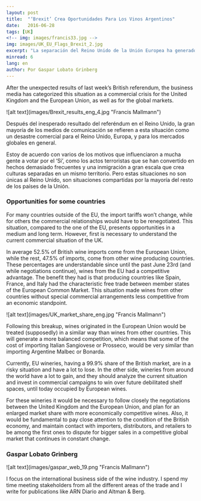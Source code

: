 ```yaml
---
layout: post 
title:  "‘Brexit’ Crea Oportunidades Para Los Vinos Argentinos"
date:   2016-06-28
tags: [UK]
<!-- img: images/francis33.jpg -->
img: images/UK_EU_Flags_Brexit_2.jpg
excerpt: "La separación del Reino Unido de la Unión Europea ha generado un tumulto económico global y dudas en nuestro país. Mientras esta situación afecta a corto plazo las exportaciones, Argentina podría aprovechar esta crisis para crecer en un mediano y largo plazo." 
minread: 6
lang: en
author: Por Gaspar Lobato Grinberg
---
```

<span class="dropcap">A</span>fter the unexpected results of last week’s British referendum, the business media has categorized this situation as a commercial crisis for the United Kingdom and the European Union, as well as for the global markets.

<span class="imgleft"> 
![alt text](images/Brexit_results_eng_4.jpg "Francis Mallmann") 
</span>

Después del inesperado resultado del referéndum en el Reino Unido, la gran mayoría de los medios de comunicación se refieren a esta situación como un desastre comercial para el Reino Unido, Europa, y para los mercados globales en general.

Estoy de acuerdo con varios de los motivos que influenciaron a mucha gente a votar por el ‘Si’, como los actos terroristas que se han convertido en hechos demasiado frecuentes y una inmigración a gran escala que crea culturas separadas en un mismo territorio. Pero estas situaciones no son únicas al Reino Unido, son situaciones compartidas por la mayoría del resto de los países de la Unión.

### Opportunities for some countries

For many countries outside of the EU, the import tariffs won’t change, while for others the commercial relationships would have to be renegotiated. This situation, compared to the one of the EU, presents opportunities in a medium and long term. However, first is necessary to understand the current commercial situation of the UK.

In average 52.5% of British wine imports come from the European Union, while the rest, 47.5% of imports, come from other wine producing countries. These percentages are understandable since until the past June 23rd (and while negotiations continue), wines from the EU had a competitive advantage. The benefit they had is that producing countries like Spain, France, and Italy had the characteristic free trade between member states of the European Common Market. This situation made wines from other countries without special commercial arrangements less competitive from an economic standpoint.

<span class="imgcenterwide"> 
![alt text](images/UK_market_share_eng.jpg "Francis Mallmann") 
</span>

Following this breakup, wines originated in the European Union would be treated (supposedly) in a similar way than wines from other countries. This will generate a more balanced competition, which means that some of the cost of importing Italian Sangiovese or Prosseco, would be very similar than importing Argentine Malbec or Bonarda.

Currently, EU wineries, having a 99.9% share of the British market, are in a risky situation and have a lot to lose. In the other side, wineries from around the world have a lot to gain, and they should analyze the current situation and invest in commercial campaigns to win over future debilitated shelf spaces, until today occupied by European wines.

For these wineries it would be necessary to follow closely the negotiations between the United Kingdom and the European Union, and plan for an enlarged market share with more economically competitive wines. Also, it would be fundamental to pay close attention to the condition of the British economy, and maintain contact with importers, distributors, and retailers to be among the first ones to dispute for bigger sales in a competitive global market that continues in constant change.

### Gaspar Lobato Grinberg

<span class="imgpp"> 
![alt text](images/gaspar_web_19.png "Francis Mallmann") 
</span>

I focus on the international business side of the wine industry. I spend my time meeting stakeholders from all the different areas of the trade and I write for publications like ARN Diario and Altman & Berg.





